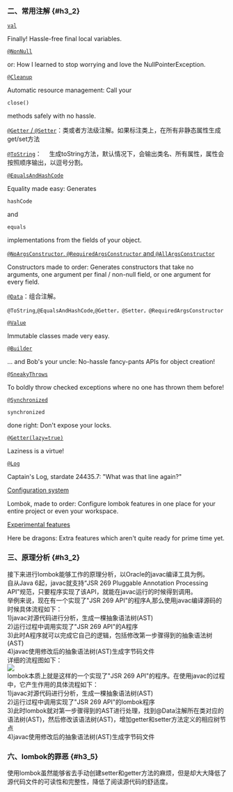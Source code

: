 ### 二、常用注解 {#h3_2}

[`val`](https://projectlombok.org/features/val.html)

Finally! Hassle-free final local variables.

[`@NonNull`](https://projectlombok.org/features/NonNull.html)

or: How I learned to stop worrying and love the NullPointerException.

[`@Cleanup`](https://projectlombok.org/features/Cleanup.html)

Automatic resource management: Call your

`close()`

methods safely with no hassle.

[`@Getter` / `@Setter`](https://projectlombok.org/features/GetterSetter.html)：类或者方法级注解。如果标注类上，在所有非静态属性生成get/set方法

[`@ToString`](https://projectlombok.org/features/ToString.html)：  生成toString方法，默认情况下，会输出类名、所有属性，属性会按照顺序输出，以逗号分割。

[`@EqualsAndHashCode`](https://projectlombok.org/features/EqualsAndHashCode.html)

Equality made easy: Generates

`hashCode`

and

`equals`

implementations from the fields of your object.

[`@NoArgsConstructor`, `@RequiredArgsConstructor` and `@AllArgsConstructor`](https://projectlombok.org/features/Constructor.html)

Constructors made to order: Generates constructors that take no arguments, one argument per final / non-null field, or one argument for every field.

[`@Data`](https://projectlombok.org/features/Data.html)：组合注解。

`@ToString`,`@EqualsAndHashCode`,`@Getter，@Setter，@RequiredArgsConstructor`

[`@Value`](https://projectlombok.org/features/Value.html)

Immutable classes made very easy.

[`@Builder`](https://projectlombok.org/features/Builder.html)

... and Bob's your uncle: No-hassle fancy-pants APIs for object creation!

[`@SneakyThrows`](https://projectlombok.org/features/SneakyThrows.html)

To boldly throw checked exceptions where no one has thrown them before!

[`@Synchronized`](https://projectlombok.org/features/Synchronized.html)

`synchronized`

done right: Don't expose your locks.

[`@Getter(lazy=true)`](https://projectlombok.org/features/GetterLazy.html)

Laziness is a virtue!

[`@Log`](https://projectlombok.org/features/Log.html)

Captain's Log, stardate 24435.7: "What was that line again?"

[Configuration system](https://projectlombok.org/features/configuration.html)

Lombok, made to order: Configure lombok features in one place for your entire project or even your workspace.

[Experimental features](https://projectlombok.org/features/experimental/index.html)

Here be dragons: Extra features which aren't quite ready for prime time yet.

### 三、原理分析 {#h3_2}

接下来进行lombok能够工作的原理分析，以Oracle的javac编译工具为例。  
 自从Java 6起，javac就支持“JSR 269 Pluggable Annotation Processing API”规范，只要程序实现了该API，就能在javac运行的时候得到调用。  
 举例来说，现在有一个实现了"JSR 269 API"的程序A,那么使用javac编译源码的时候具体流程如下：  
 1\)javac对源代码进行分析，生成一棵抽象语法树\(AST\)  
 2\)运行过程中调用实现了"JSR 269 API"的A程序  
 3\)此时A程序就可以完成它自己的逻辑，包括修改第一步骤得到的抽象语法树\(AST\)  
 4\)javac使用修改后的抽象语法树\(AST\)生成字节码文件  
 详细的流程图如下：  
![](http://static.oschina.net/uploads/img/201509/24190818_h0nL.jpg)  
 lombok本质上就是这样的一个实现了"JSR 269 API"的程序。在使用javac的过程中，它产生作用的具体流程如下：  
 1\)javac对源代码进行分析，生成一棵抽象语法树\(AST\)  
 2\)运行过程中调用实现了"JSR 269 API"的lombok程序  
 3\)此时lombok就对第一步骤得到的AST进行处理，找到@Data注解所在类对应的语法树\(AST\)，然后修改该语法树\(AST\)，增加getter和setter方法定义的相应树节点  
 4\)javac使用修改后的抽象语法树\(AST\)生成字节码文件

### 六、lombok的罪恶 {#h3_5}

使用lombok虽然能够省去手动创建setter和getter方法的麻烦，但是却大大降低了源代码文件的可读性和完整性，降低了阅读源代码的舒适度。

